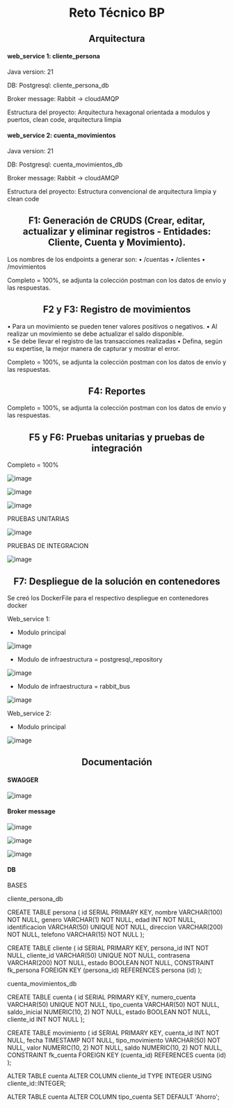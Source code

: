 <h1 align="center">Reto Técnico BP</h1>


<h2 align="center">Arquitectura  </h2>


<h4>web_service 1: cliente_persona</h4>

Java version: 21

DB: Postgresql:  cliente_persona_db

Broker message: Rabbit -> cloudAMQP


Estructura del proyecto: Arquitectura hexagonal orientada a modulos y puertos, clean code, arquitectura limpia


<h4>web_service 2: cuenta_movimientos</h4>


Java version: 21

DB: Postgresql: cuenta_movimientos_db

Broker message: Rabbit -> cloudAMQP

Estructura del proyecto: Estructura convencional de  arquitectura limpia y clean code




<h2 align="center">F1: Generación de CRUDS (Crear, editar, actualizar y eliminar registros - Entidades: Cliente, 
Cuenta y Movimiento). </h2>


Los nombres de los endpoints a generar son: 
• /cuentas 
• /clientes 
• /movimientos 


Completo = 100%, se adjunta la colección postman con los datos de envío y las respuestas.

<h2 align="center">F2 y F3: Registro de movimientos </h2>


• Para un movimiento se pueden tener valores positivos o negativos. 
• Al realizar un movimiento se debe actualizar el saldo disponible.  
• Se debe llevar el registro de las transacciones realizadas 
• Defina, según su expertise, la mejor manera de capturar y mostrar el error. 

Completo = 100%, se adjunta la colección postman con los datos de envío y las respuestas.

<h2 align="center">F4:  Reportes </h2>

Completo = 100%, se adjunta la colección postman con los datos de envío y las respuestas.

<h2 align="center">F5 y F6: Pruebas unitarias y pruebas de integración</h2>



Completo = 100%

![image](https://github.com/user-attachments/assets/52d4a8d4-f332-4d1d-b627-991c0edee4cd)

![image](https://github.com/user-attachments/assets/6dc528e2-6395-4070-b838-67280003f623)

![image](https://github.com/user-attachments/assets/b7ad1e92-0047-48bc-9d85-8fd083b67aec)


PRUEBAS UNITARIAS



![image](https://github.com/user-attachments/assets/b265f8de-757c-44ee-a162-a24d2d25b370)



PRUEBAS DE INTEGRACION


![image](https://github.com/user-attachments/assets/c3e62dee-864a-4be1-a46e-369567bfe265)







<h2 align="center">F7: Despliegue de la solución en contenedores </h2>

Se creó los DockerFile para el respectivo despliegue en contenedores docker

Web_service 1:


  - Modulo principal
    
![image](https://github.com/user-attachments/assets/76ebef5d-e598-4c45-ad13-4b470123a727)


  - Modulo de infraestructura = postgresql_repository


![image](https://github.com/user-attachments/assets/f6afac5d-ba9a-4284-9515-243ef41d83b2)


  - Modulo de infraestructura = rabbit_bus


![image](https://github.com/user-attachments/assets/a980dd31-9de8-4ed4-96f5-3746d83317e6)



Web_service 2:


  - Modulo principal

    
![image](https://github.com/user-attachments/assets/fa210b2c-9f3d-4893-911b-46849f257a87)









<h2 align="center">Documentación </h2>


<h4>SWAGGER</h4>


![image](https://github.com/user-attachments/assets/3d47d89d-e40b-4830-8988-e1ce034631c5)




<h4 >Broker message</h4>


![image](https://github.com/user-attachments/assets/03d6de97-1855-4446-86f2-aad0a04b31be)


![image](https://github.com/user-attachments/assets/ea0ef2c2-0ed9-41ca-bdc6-5954822c7055)


![image](https://github.com/user-attachments/assets/b0d1ab94-5bc0-4d3a-bf9b-85f98be13a5e)



<h4>DB</h4>


BASES

cliente_persona_db


CREATE TABLE persona (
    id SERIAL PRIMARY KEY,
    nombre VARCHAR(100) NOT NULL,
    genero VARCHAR(1) NOT NULL,
    edad INT NOT NULL,
    identificacion VARCHAR(50) UNIQUE NOT NULL,
    direccion VARCHAR(200) NOT NULL,
    telefono VARCHAR(15) NOT NULL
);

CREATE TABLE cliente (
    id SERIAL PRIMARY KEY,
    persona_id INT NOT NULL,
    cliente_id VARCHAR(50) UNIQUE NOT NULL,
    contrasena VARCHAR(200) NOT NULL,
    estado BOOLEAN NOT NULL,
    CONSTRAINT fk_persona FOREIGN KEY (persona_id) REFERENCES persona (id)
);


cuenta_movimientos_db



CREATE TABLE cuenta (
    id SERIAL PRIMARY KEY,
    numero_cuenta VARCHAR(50) UNIQUE NOT NULL,
    tipo_cuenta VARCHAR(50) NOT NULL,
    saldo_inicial NUMERIC(10, 2) NOT NULL,
    estado BOOLEAN NOT NULL,
    cliente_id INT NOT NULL
);






CREATE TABLE movimiento (
    id SERIAL PRIMARY KEY,
    cuenta_id INT NOT NULL,
    fecha TIMESTAMP NOT NULL,
    tipo_movimiento VARCHAR(50) NOT NULL,
    valor NUMERIC(10, 2) NOT NULL,
    saldo NUMERIC(10, 2) NOT NULL,
    CONSTRAINT fk_cuenta FOREIGN KEY (cuenta_id) REFERENCES cuenta (id)
);


ALTER TABLE cuenta
ALTER COLUMN cliente_id TYPE INTEGER USING cliente_id::INTEGER;

ALTER TABLE cuenta
ALTER COLUMN tipo_cuenta SET DEFAULT 'Ahorro';

